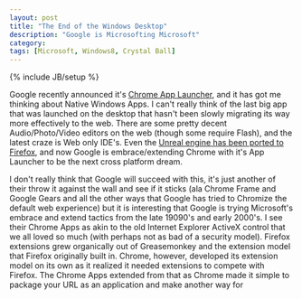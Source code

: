 ```yaml
---
layout: post
title: "The End of the Windows Desktop"
description: "Google is Microsofting Microsoft"
category: 
tags: [Microsoft, Windows8, Crystal Ball]
---
```

{% include JB/setup %}

Google recently announced it's [Chrome App Launcher](https://chrome.google.com/webstore/launcher), and it has got me thinking about Native Windows Apps.
I can't really think of the last big app that was launched on the desktop that hasn't been slowly migrating its way more effectively to the web.
There are some pretty decent Audio/Photo/Video editors on the web (though some require Flash), and the latest craze is Web only IDE's.  Even the [Unreal
 engine has been ported to Firefox](http://www.unrealengine.com/html5/), and now Google is embrace/extending Chrome with it's App Launcher to be the
 next cross platform dream.

 I don't really think that Google will succeed with this, it's just another of their throw it against the wall and see if it sticks (ala Chrome Frame and
  Google Gears and all the other ways that Google has tried to Chromize the default web experience) but it is interesting that Google is trying
  Microsoft's embrace and extend tactics from the late 19090's and early 2000's.  I see their Chrome Apps as akin to the old
  Internet Explorer ActiveX control that we all loved so much (with perhaps not as bad of a security model).  Firefox extensions grew organically
  out of Greasemonkey and the extension model that Firefox originally built in.  Chrome, however, developed its extension model on its own as it
  realized it needed extensions to compete with Firefox.  The Chrome Apps extended from that as Chrome made it simple to package your URL as an
  application and make another way for 
